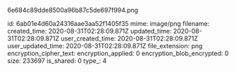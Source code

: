 6e684c89dde8500a96b87c5de697f994.png

id: 6ab01e4d60a24316aae3aa52f1405f35
mime: image/png
filename: 
created_time: 2020-08-31T02:28:09.871Z
updated_time: 2020-08-31T02:28:09.871Z
user_created_time: 2020-08-31T02:28:09.871Z
user_updated_time: 2020-08-31T02:28:09.871Z
file_extension: png
encryption_cipher_text: 
encryption_applied: 0
encryption_blob_encrypted: 0
size: 233697
is_shared: 0
type_: 4